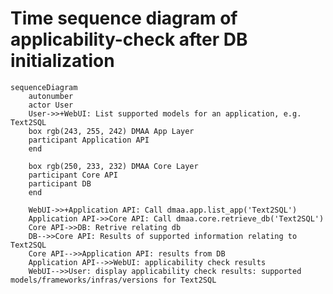 <!-- to preview the time sequence diagram, use mermaid or install mermaid extension in vscode -->
<!-- to export, install mermaid cli: yarn global add @mermaid-js/mermaid-cli
mmdc -s 2 -i <file path> -e png -->
# Time sequence diagram of applicability-check after DB initialization
```mermaid
sequenceDiagram
    autonumber
    actor User
    User->>+WebUI: List supported models for an application, e.g. Text2SQL
    box rgb(243, 255, 242) DMAA App Layer
    participant Application API
    end

    box rgb(250, 233, 232) DMAA Core Layer
    participant Core API
    participant DB
    end

    WebUI->>+Application API: Call dmaa.app.list_app('Text2SQL')
    Application API->>Core API: Call dmaa.core.retrieve_db('Text2SQL')
    Core API->>DB: Retrive relating db
    DB-->>Core API: Results of supported information relating to Text2SQL
    Core API-->>Application API: results from DB
    Application API-->>WebUI: applicability check results
    WebUI-->>User: display applicability check results: supported models/frameworks/infras/versions for Text2SQL
```